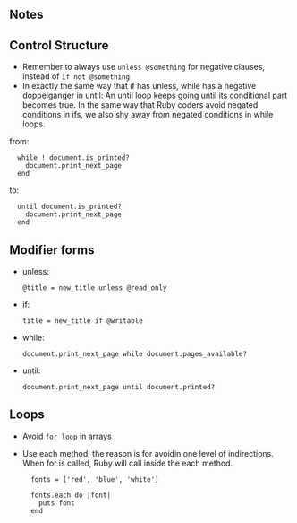 Notes
------

## Control Structure

- Remember to always use ``unless @something`` for negative clauses, instead of ``ìf not @something``
- In exactly the same way that if has unless, while has a negative doppelganger in until: An until 
loop keeps going until its conditional part becomes true. In the same way that Ruby coders avoid 
negated conditions in ifs, we also shy away from negated conditions in while loops.

from:

  ```
    while ! document.is_printed?
      document.print_next_page
    end

  ```

to:

  ```
    until document.is_printed?
      document.print_next_page
    end

  ```

## Modifier forms

- unless:

  ``@title = new_title unless @read_only``

- if:

  ``title = new_title if @writable``

- while:

  ``document.print_next_page while document.pages_available?``

- until:

  ``document.print_next_page until document.printed?``

## Loops

- Avoid ``for loop`` in arrays
- Use each method, the reason is for avoidin one level of indirections. When for is called, 
Ruby will call inside the each method.

  ```
    fonts = ['red', 'blue', 'white']

    fonts.each do |font|
      puts font
    end
  ```
